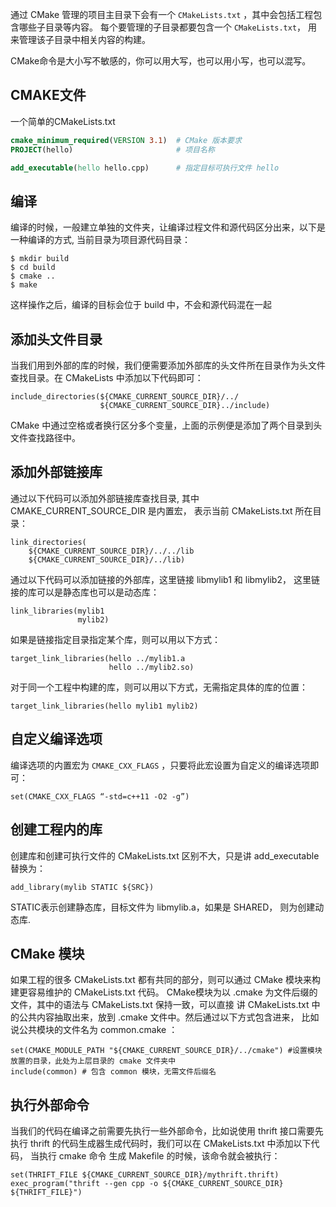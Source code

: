 通过 CMake 管理的项目主目录下会有一个 `CMakeLists.txt` ，其中会包括工程包含哪些子目录等内容。 每个要管理的子目录都要包含一个 `CMakeLists.txt`， 用来管理该子目录中相关内容的构建。

CMake命令是大小写不敏感的，你可以用大写，也可以用小写，也可以混写。

## CMAKE文件
一个简单的CMakeLists.txt
```cmake
cmake_minimum_required(VERSION 3.1)  # CMake 版本要求
PROJECT(hello)                       # 项目名称

add_executable(hello hello.cpp)      # 指定目标可执行文件 hello
```
## 编译
编译的时候，一般建立单独的文件夹，让编译过程文件和源代码区分出来，以下是一种编译的方式, 当前目录为项目源代码目录：
```shell
$ mkdir build
$ cd build
$ cmake ..
$ make
```
这样操作之后，编译的目标会位于 build 中，不会和源代码混在一起

## 添加头文件目录
当我们用到外部的库的时候，我们便需要添加外部库的头文件所在目录作为头文件查找目录。在 CMakeLists 中添加以下代码即可：
```
include_directories(${CMAKE_CURRENT_SOURCE_DIR}/../
                    ${CMAKE_CURRENT_SOURCE_DIR}../include)
```
CMake 中通过空格或者换行区分多个变量，上面的示例便是添加了两个目录到头文件查找路径中。

## 添加外部链接库
通过以下代码可以添加外部链接库查找目录, 其中 CMAKE_CURRENT_SOURCE_DIR 是内置宏， 表示当前 CMakeLists.txt 所在目录：
```
link_directories(
    ${CMAKE_CURRENT_SOURCE_DIR}/../../lib
    ${CMAKE_CURRENT_SOURCE_DIR}/../lib)
```
通过以下代码可以添加链接的外部库，这里链接 libmylib1 和 libmylib2， 这里链接的库可以是静态库也可以是动态库：
```
link_libraries(mylib1
               mylib2)
```
如果是链接指定目录指定某个库，则可以用以下方式：
```
target_link_libraries(hello ../mylib1.a
                      hello ../mylib2.so)
```
对于同一个工程中构建的库，则可以用以下方式，无需指定具体的库的位置：
```
target_link_libraries(hello mylib1 mylib2)
```

## 自定义编译选项
编译选项的内置宏为 `CMAKE_CXX_FLAGS` ，只要将此宏设置为自定义的编译选项即可：
```
set(CMAKE_CXX_FLAGS “-std=c++11 -O2 -g”)
```

## 创建工程内的库
创建库和创建可执行文件的 CMakeLists.txt 区别不大，只是讲 add_executable 替换为：
```
add_library(mylib STATIC ${SRC})
```
STATIC表示创建静态库，目标文件为 libmylib.a，如果是 SHARED， 则为创建动态库.

## CMake 模块
如果工程的很多 CMakeLists.txt 都有共同的部分，则可以通过 CMake 模块来构建更容易维护的 CMakeLists.txt 代码。 CMake模块为以 .cmake 为文件后缀的文件，其中的语法与 CMakeLists.txt 保持一致，可以直接 讲 CMakeLists.txt 中的公共内容抽取出来，放到 .cmake 文件中。然后通过以下方式包含进来， 比如说公共模块的文件名为 common.cmake ：
```
set(CMAKE_MODULE_PATH "${CMAKE_CURRENT_SOURCE_DIR}/../cmake") #设置模块放置的目录，此处为上层目录的 cmake 文件夹中
include(common) # 包含 common 模块，无需文件后缀名
```

## 执行外部命令
当我们的代码在编译之前需要先执行一些外部命令，比如说使用 thrift 接口需要先执行 thrift 的代码生成器生成代码时，我们可以在 CMakeLists.txt 中添加以下代码， 当执行 cmake 命令 生成 Makefile 的时候，该命令就会被执行：
```
set(THRIFT_FILE ${CMAKE_CURRENT_SOURCE_DIR}/mythrift.thrift)
exec_program("thrift --gen cpp -o ${CMAKE_CURRENT_SOURCE_DIR} ${THRIFT_FILE}")
```